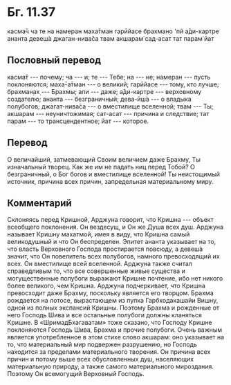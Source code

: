 # Бг. 11.37

касма̄ч ча те на намеран маха̄тман гарӣйасе брахман̣о 'пй а̄ди-картре ананта
девеш́а джаган-нива̄са твам акшарам̇ сад-асат тат парам̇ йат

## Пословный перевод

касма̄т --- почему; ча --- и; те --- Тебе; на --- не; намеран --- пусть
поклоняются; маха̄-а̄тман --- о великий; гарӣйасе --- тому, кто лучше;
брахман̣ах̣ --- Брахмы; апи --- даже; а̄ди-картре --- верховному создателю;
ананта --- безграничный; дева-ӣш́а --- о владыка полубогов; джагат-нива̄са
--- о вместилище вселенной; твам --- Ты; акшарам --- неуничтожимая;
сат-асат --- причина и следствие; тат парам --- то трансцендентное; йат
--- которое.

## Перевод

О величайший, затмевающий Своим величием даже Брахму, Ты изначальный
творец. Как же им не падать ниц перед Тобой? О безграничный, о Бог богов
и вместилище вселенной! Ты неистощимый источник, причина всех причин,
запредельная материальному миру.

## Комментарий

Склоняясь перед Кришной, Арджуна говорит, что Кришна --- объект
всеобщего поклонения. Он вездесущ, и Он же Душа всех душ. Арджуна
называет Кришну махатмой, имея в виду, что Кришна самый великодушный и
что Он беспределен. Эпитет ананта указывает на то, что власть Верховного
Господа простирается повсюду, а девеш́а значит, что Он повелитель всех
полубогов, намного превосходящий их всех. Он вместилище всей вселенной.
Арджуна также считал справедливым то, что все совершенные живые существа
и могущественные полубоги выражают Кришне почтение, ибо нет никого более
великого, чем Кришна. Арджуна подчеркивает, что Кришна превосходит даже
Брахму, поскольку является его творцом. Брахма рождается на лотосе,
вырастающем из пупка Гарбходакашайи Вишну, одной из полных экспансий
Кришны. Поэтому Брахма и рожденные от него Господь Шива и все остальные
полубоги должны кланяться Кришне. В «ШримадБхагаватам» тоже сказано, что
Господу Кришне поклоняются Господь Шива, Брахма и прочие полубоги. Очень
важным является употребленное в этом стихе слово акшарам: оно указывает
на то, что материальный мир подвержен разрушению, но Господь находится
за пределами материального творения. Он причина всех причин и потому
выше всех обусловленных душ, населяющих материальную природу, а также
самого материального мироздания. Поэтому Он всемогущий Верховный
Господь.
